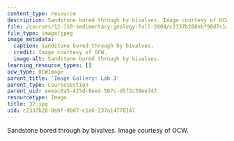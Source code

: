 ```yaml
---
content_type: resource
description: Sandstone bored through by bivalves. Image courtesy of OCW.
file: /courses/12-110-sedimentary-geology-fall-2004/c2337b288ebf90d7c1a6237a14770147_32.jpg
file_type: image/jpeg
image_metadata:
  caption: Sandstone bored through by bivalves.
  credit: Image courtesy of OCW.
  image-alt: Sandstone bored through by bivalves.
learning_resource_types: []
ocw_type: OCWImage
parent_title: 'Image Gallery: Lab 3'
parent_type: CourseSection
parent_uid: eeeac8a5-415d-8eed-507c-d5f2c39ee747
resourcetype: Image
title: 32.jpg
uid: c2337b28-8ebf-90d7-c1a6-237a14770147
---
```

Sandstone bored through by bivalves. Image courtesy of OCW.


